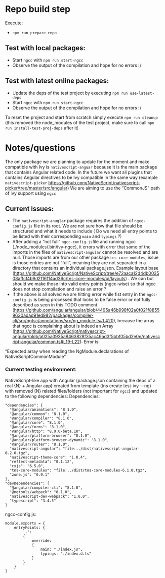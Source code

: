# Repo build step
Execute:
- `npm run prepare-repo`

## Test with local packages:
- Start `ngcc` with `npm run start-ngcc`
- Observe the output of the compilation and hope for no errors :)

## Test with latest online packages:
- Update the deps of the test project by executing `npm run use-latest-deps`
- Start `ngcc` with `npm run start-ngcc`
- Observe the output of the compilation and hope for no errors :)

To reset the project and start from scratch simply execute `npm run cleanup` (this removed the node_modules of the test project, make sure to call `npm run install-test-proj-deps` after it)

# Notes/questions
The only package we are planning to update for the moment and make compatible with Ivy is `nativescript-anguar` because it is the main package that contains Angular related code. In the future we want all plugins that contains Angular directives to be Ivy compatible in the same way (example `nativescript-picker` https://github.com/NativeScript/nativescript-picker/tree/master/src/angular)
We are aiming to use the “CommonJS” path of Ivy support using `ngcc`
 
## Current issues:
- The `nativescript-anuglar` package requires the addition of `ngcc-config.js` file in its root. We are not sure how that file should be structured and what it needs to include ( Do we need all entry points to be listed with their corresponding `main` and `typings` ?)
- After adding a “not full” `ngcc-config.js`file and running ngcc (./node_modules/.bin/ivy-ngcc), it errors with error that some of the imports in the files of `nativescript-angular` cannot be resolved and are null. Those imports are from our other package `tns-core-modules`, issue is those entries are not “full”, meaning they are not separated in a directory that contains an individual package.json. Example layout base (https://github.com/NativeScript/NativeScript/tree/e72aaca12d4db003508affcf4b9d2116f14ad36c/tns-core-modules/ui/layouts) . We can but should we make those into valid entry points (ngcc-wise) so that ngcc does not stop compilation and raise an error ?
- If the above is all solved we are hitting error while fist entry in the `ngcc-config.js` is being processed that looks to be false error or not fully described as seen in this TODO comment (https://github.com/angular/angular/blob/4495a46b998f02a0f021f88559630adad91ed982/packages/compiler-cli/src/ngtsc/annotations/src/ng_module.ts#L420), because the array that ngcc is complaining about is indeed an Array (https://github.com/NativeScript/nativescript-angular/blob/a025a0935a8463828f35ac46ad3f5bbf05bd2e0e/nativescript-angular/common.ts#L19-L22):
Error is:
 
“Expected array when reading the NgModule.declarations of NativeScriptCommonModule”
 
 
### Current testing environment:

NativeScript-like app with Angular (package.json containing the deps of a real {N} + Angular app) created from template (tns create test-ivy —ng) with removed {N} related files/folders (not important for `ngcc`) and updated to the following dependencies:
Dependencies:
```
"dependencies": {
  "@angular/animations": "8.1.0",
  "@angular/common": "8.1.0",
  "@angular/compiler": "8.1.0",
  "@angular/core": "8.1.0",
  "@angular/forms": "8.1.0",
  "@angular/http": "8.0.0-beta.10",
  "@angular/platform-browser": "8.1.0",
  "@angular/platform-browser-dynamic": "8.1.0",
  "@angular/router": "8.1.0",
  "nativescript-angular": "file:../dist/nativescript-angular-8.2.0.tgz",
  "nativescript-theme-core": "1.0.4",
  "reflect-metadata": "0.1.12",
  "rxjs": "6.5.0",
  "tns-core-modules": "file:../dist/tns-core-modules-6.1.0.tgz",
  "zone.js": "0.9.1"
},
"devDependencies": {
  "@angular/compiler-cli": "8.1.0",
  "@ngtools/webpack": "8.1.0",
  "nativescript-dev-webpack": "1.0.0",
  "typescript": "3.4.5"
}
```
 
ngcc-config.js:

```
module.exports = {
    entryPoints: {
        '.':
        {
            override:
            {
                main: "./index.js",
                typings: "./index.d.ts"
            }
        }
    }
}
```